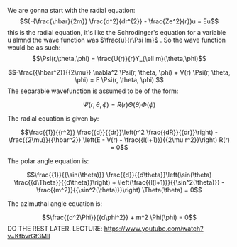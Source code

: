 
We are gonna start with the radial equation:
$$(-{\frac{\hbar}{2m}}  \frac{d^2}{dr^{2}} - \frac{Ze^2}{r})u = Eu$$
this is the radial equation, it's like the  Schrodinger's equation for a variable u almnd the wave function was $\frac{u}{r\Psi lm}$ .
So the wave function would be as such:
$$\Psi(r,\theta,\phi) = \frac{U(r)}{r}Y_{\ell m}(\theta,\phi)$$


$$-\frac{{\hbar^2}}{{2\mu}} \nabla^2 \Psi(r, \theta, \phi) + V(r) \Psi(r, \theta, \phi) = E \Psi(r, \theta, \phi)
$$
The separable wavefunction is assumed to be of the form:

$$\Psi(r, \theta, \phi) = R(r) \Theta(\theta) \Phi(\phi)$$

The radial equation is given by:

$$\frac{{1}}{{r^2}} \frac{{d}}{{dr}}\left(r^2 \frac{{dR}}{{dr}}\right) - \frac{{2\mu}}{{\hbar^2}} \left(E - V(r) - \frac{{l(l+1)}}{{2\mu r^2}}\right) R(r) = 0$$

The polar angle equation is:

$$\frac{{1}}{{\sin(\theta)}} \frac{{d}}{{d\theta}}\left(\sin(\theta) \frac{{d\Theta}}{{d\theta}}\right) + \left(\frac{{l(l+1)}}{{\sin^2(\theta)}} - \frac{{m^2}}{{\sin^2(\theta)}}\right) \Theta(\theta) = 0$$

The azimuthal angle equation is:

$$\frac{{d^2\Phi}}{{d\phi^2}} + m^2 \Phi(\phi) = 0$$
DO THE REST LATER. LECTURE: https://www.youtube.com/watch?v=KfbvrGt3MlI